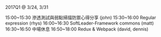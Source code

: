 2017Q1 @ 3/24, 3/31

15:00~15:30 滲透測試與弱點掃描防禦心得分享 (john)
15:30~16:00 Regular expression (rhys)
16:00~16:30 SoftLeader-Framework commons (matt)
16:30~16:50 中場休息
16:50~18:00 Redux & Webpack (david, dennis)
